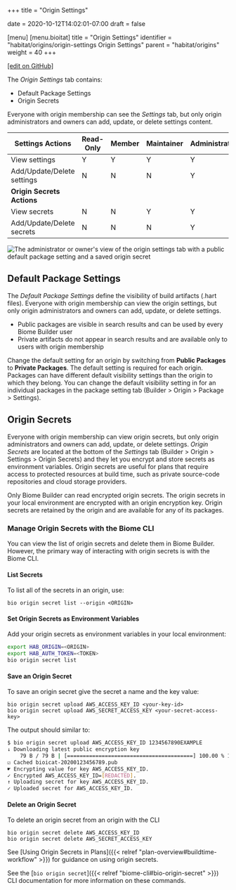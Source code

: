 +++
title = "Origin Settings"

date = 2020-10-12T14:02:01-07:00
draft = false

[menu]
  [menu.bioitat]
    title = "Origin Settings"
    identifier = "habitat/origins/origin-settings Origin Settings"
    parent = "habitat/origins"
    weight = 40
+++

[\[edit on GitHub\]](https://github.com/habitat-sh/habitat/blob/master/components/docs-chef-io/content/habitat/origin-settings.md)

The _Origin Settings_ tab contains:

* Default Package Settings
* Origin Secrets

Everyone with origin membership can see the _Settings_ tab, but only origin administrators and owners can add, update, or delete settings content.

| Settings Actions | Read-Only | Member | Maintainer | Administrator | Owner |
|---------|-------|-------|-------|-------|-------|
| View settings | Y | Y | Y | Y | Y |
| Add/Update/Delete settings | N | N | N | Y | Y |
| **Origin Secrets Actions** |
| View secrets | N | N | Y | Y | Y |
| Add/Update/Delete secrets | N | N | N | Y | Y |

![The administrator or owner's view of the origin settings tab with a public default package setting and a saved origin secret](/images/screenshots/origin-secrets.png)

## Default Package Settings

The _Default Package Settings_ define the visibility of build artifacts (.hart files). Everyone with origin membership can view the origin settings, but only origin administrators and owners can add, update, or delete settings.

* Public packages are visible in search results and can be used by every Biome Builder user
* Private artifacts do not appear in search results and are available only to users with origin membership

Change the default setting for an origin by switching from **Public Packages** to **Private Packages**. The default setting is required for each origin. Packages can have different default visibility settings than the origin to which they belong. You can change the default visibility setting in for an individual packages in the package setting tab (Builder > Origin > Package > Settings).

## Origin Secrets

Everyone with origin membership can view origin secrets, but only origin administrators and owners can add, update, or delete settings. _Origin Secrets_ are located at the bottom of the _Settings_ tab (Builder > Origin > Settings > Origin Secrets) and they let you encrypt and store secrets as environment variables. Origin secrets are useful for plans that require access to protected resources at build time, such as private source-code repositories and cloud storage providers.

Only Biome Builder can read encrypted origin secrets. The origin secrets in your local environment are encrypted with an origin encryption key. Origin secrets are retained by the origin and are available for any of its packages.

### Manage Origin Secrets with the Biome CLI

You can view the list of origin secrets and delete them in Biome Builder.
However, the primary way of interacting with origin secrets is with the Biome CLI.

#### List Secrets

To list all of the secrets in an origin, use:

```bio
bio origin secret list --origin <ORIGIN>
```

#### Set Origin Secrets as Environment Variables

Add your origin secrets as environment variables in your local environment:

```bash
export HAB_ORIGIN=<ORIGIN>
export HAB_AUTH_TOKEN=<TOKEN>
bio origin secret list
```

#### Save an Origin Secret

To save an origin secret give the secret a name and the key value:

```bio
bio origin secret upload AWS_ACCESS_KEY_ID <your-key-id>
bio origin secret upload AWS_SECRET_ACCESS_KEY <your-secret-access-key>
```

The output should similar to:

```bash
$ bio origin secret upload AWS_ACCESS_KEY_ID 1234567890EXAMPLE
↓ Downloading latest public encryption key
    79 B / 79 B | [========================================] 100.00 % 120.23 KB/s
☑ Cached bioicat-20200123456789.pub
☛ Encrypting value for key AWS_ACCESS_KEY_ID.
✓ Encrypted AWS_ACCESS_KEY_ID=[REDACTED].
↑ Uploading secret for key AWS_ACCESS_KEY_ID.
✓ Uploaded secret for AWS_ACCESS_KEY_ID.
```

#### Delete an Origin Secret

To delete an origin secret from an origin with the CLI

```bio
bio origin secret delete AWS_ACCESS_KEY_ID
bio origin secret delete AWS_SECRET_ACCESS_KEY
```

See [Using Origin Secrets in Plans]({{< relref "plan-overview#buildtime-workflow" >}}) for guidance on using origin secrets.

See the [`bio origin secret`]({{< relref "biome-cli#bio-origin-secret" >}}) CLI documentation for more information on these commands.
